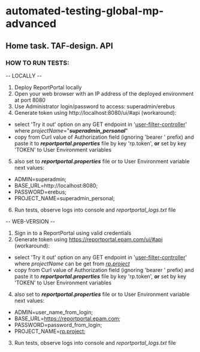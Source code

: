 # automated-testing-global-mp-advanced
## Home task. TAF-design. API

### HOW TO RUN TESTS:

-- LOCALLY --
1) Deploy ReportPortal locally
2) Open your web browser with an IP address of the deployed environment at port 8080
3) Use Administrator login/password to access: superadmin/erebus
4) Generate token using http://localhost:8080/ui/#api (workaround):
- select 'Try it out' option on any GET endpoint in '[user-filter-controller](http://localhost:8080/ui/#api:~:text=user%2Dfilter%2Dcontroller)' where _projectName_="**_superadmin_personal_**"
- copy from Curl value of Authorization field (ignoring 'bearer ' prefix) and paste it to _**reportportal.properties**_ file by key 'rp.token',
  **or** set by key 'TOKEN' to User Environment variables
5) also set to _**reportportal.properties**_ file or to User Environment variable next values:
- ADMIN=superadmin;
- BASE_URL=http://localhost:8080;
- PASSWORD=erebus;
- PROJECT_NAME=superadmin_personal;
6) Run tests, observe logs into console and _reportportal_logs.txt_ file


-- WEB-VERSION --
1) Sign in to a ReportPortal using valid credentials
2) Generate token using https://reportportal.epam.com/ui/#api (workaround):
- select 'Try it out' option on any GET endpoint in '[user-filter-controller](https://reportportal.epam.com/ui/#api:~:text=user%2Dfilter%2Dcontroller)' where _projectName_ can be get from _[rp.project](https://reportportal.epam.com/ui/#userProfile/configExamples)_
- copy from Curl value of Authorization field (ignoring 'bearer ' prefix) and paste it to _**reportportal.properties**_ file by key 'rp.token',
**or** set by key 'TOKEN' to User Environment variables
4) also set to _**reportportal.properties**_ file or to User Environment variable  next values: 
- ADMIN=user_name_from_login;
- BASE_URL=https://reportportal.epam.com;
- PASSWORD=password_from_login;
- PROJECT_NAME=[rp.project](https://reportportal.epam.com/ui/#userProfile/configExamples);
3) Run tests, observe logs into console and _reportportal_logs.txt_ file